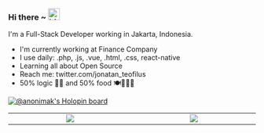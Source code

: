 ### Hi there ~ <img src="https://user-images.githubusercontent.com/1303154/88677602-1635ba80-d120-11ea-84d8-d263ba5fc3c0.gif" width="24px" alt="hi">

I'm a Full-Stack Developer working in Jakarta, Indonesia.

 - I'm currently working at Finance Company
 - I use daily: .php, .js, .vue, .html, .css, react-native
 - Learning all about Open Source
 - Reach me: twitter.com/jonatan_teofilus
 - 50% logic 🤖✨ and 50% food 🍽️🍚🍔🍕


[![@anonimak's Holopin board](https://holopin.me/anonimak)](https://holopin.io/@anonimak)

<table>
  <tr>
    <td width="500" align="center"><img src="https://github-readme-stats.vercel.app/api/top-langs/?username=anonimak&layout=compact&hide=css,html&theme=tokyonight"/></td>
    <td width="500" align="center"><img src="https://github-readme-stats.vercel.app/api?username=anonimak&count_private=true&show_icons=true&theme=tokyonight"/>
    </td>
  </tr>
</table>
